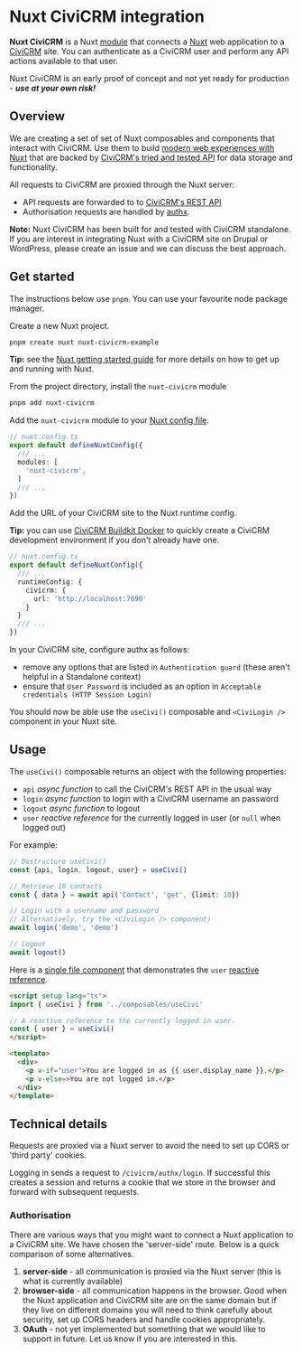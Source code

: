 # Nuxt CiviCRM integration

**Nuxt CiviCRM** is a Nuxt [module](https://nuxt.com/modules) that connects a [Nuxt](https://nuxt.com/) web application to a [CiviCRM](https://civicrm.org/) site. You can authenticate as a CiviCRM user and perform any API actions available to that user.

Nuxt CiviCRM is an early proof of concept and not yet ready for production - ***use at your own risk!***

## Overview 

We are creating a set of set of Nuxt composables and components that interact with CiviCRM. Use them to build [modern web experiences with Nuxt](https://nuxt.com/) that are backed by [CiviCRM's tried and tested API](https://docs.civicrm.org/dev/en/latest/api/v4/rest/) for data storage and functionality.

All requests to CiviCRM are proxied through the Nuxt server:

- API requests are forwarded to to [CiviCRM's REST API](https://docs.civicrm.org/dev/en/latest/api/v4/rest/)
- Authorisation requests are handled by [authx](https://docs.civicrm.org/dev/en/latest/framework/authx/).

**Note:** Nuxt CiviCRM has been built for and tested with CiviCRM standalone. If you are interest in integrating Nuxt with a CiviCRM site on Drupal or WordPress, please create an issue and we can discuss the best approach.

## Get started

The instructions below use `pnpm`. You can use your favourite node package manager.

Create a new Nuxt project.

```sh
pnpm create nuxt nuxt-civicrm-example
```

**Tip:** see the [Nuxt getting started guide](https://nuxt.com/docs/4.x/getting-started/installation) for more details on how to get up and running with Nuxt.

From the project directory, install the `nuxt-civicrm` module

```sh
pnpm add nuxt-civicrm
```

Add the `nuxt-civicrm` module to your [Nuxt config file](https://nuxt.com/docs/api/configuration/nuxt-config).

```ts
// nuxt.config.ts 
export default defineNuxtConfig({
  /// ...
  modules: [
    'nuxt-civicrm',
  ]
  /// ...
})
```

Add the URL of your CiviCRM site to the Nuxt runtime config.

**Tip:** you can use [CiviCRM Buildkit Docker](https://lab.civicrm.org/michaelmcandrew/civicrm-buildkit-docker) to quickly create a  CiviCRM development environment if you don't already have one.

```ts
// nuxt.config.ts 
export default defineNuxtConfig({
  /// ...
  runtimeConfig: {
    civicrm: {
      url: 'http://localhost:7890'
    }
  }
  /// ...
})
```

In your CiviCRM site, configure authx as follows:

- remove any options that are listed in `Authentication guard` (these aren't helpful in a Standalone context)
- ensure that `User Password` is included as an option in `Acceptable credentials (HTTP Session Login)`

You should now be able use the `useCivi()` composable and `<CiviLogin />` component in your Nuxt site.

## Usage

The `useCivi()` composable returns an object with the following properties:

- `api` *async function* to call the CiviCRM's REST API in the usual way 
- `login` *async function* to login with a CiviCRM username an password
- `logout` *async function* to logout
- `user` *reactive reference* for the currently logged in user (or `null` when logged out)

For example:

```ts
// Destructure useCivi() 
const {api, login, logout, user} = useCivi()

// Retrieve 10 contacts
const { data } = await api('Contact', 'get', {limit: 10})

// Login with a username and password
// Alternatively, try the <CiviLogin /> component)
await login('demo', 'demo')

// Logout
await logout()
```

Here is a [single file component](https://vuejs.org/guide/scaling-up/sfc) that demonstrates the `user` [reactive reference](https://vuejs.org/api/reactivity-core.html#ref).

```html
<script setup lang="ts">
import { useCivi } from '../composables/useCivi'

// A reactive reference to the currently logged in user.
const { user } = useCivi()
</script>

<template>
  <div>
    <p v-if="user">You are logged in as {{ user.display_name }}.</p>
    <p v-else=>You are not logged in.</p>
  </div>
</template>
```

## Technical details

Requests are proxied via a Nuxt server to avoid the need to set up CORS or 'third party' cookies.

Logging in sends a request to `/civicrm/authx/login`. If successful this creates a session and returns a cookie that we store in the browser and forward with subsequent requests.

### Authorisation

There are various ways that you might want to connect a Nuxt application to a CiviCRM site. We have chosen the 'server-side' route. Below is a quick comparison of some alternatives.

1. **server-side** - all communication is proxied via the Nuxt server (this is what is currently available)
2. **browser-side** - all communication happens in the browser. Good when the Nuxt application and CiviCRM site are on the same domain but if they live on different domains you will need to think carefully about security, set up CORS headers and handle cookies appropriately.
3. **OAuth** - not yet implemented but something that we would like to support in future. Let us know if you are interested in this.

